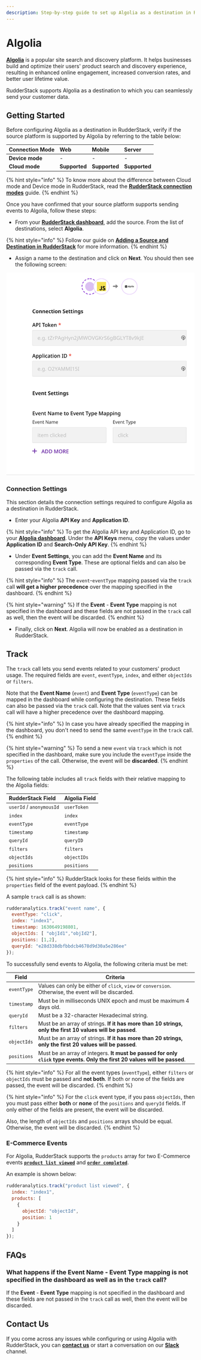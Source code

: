 ```yaml
---
description: Step-by-step guide to set up Algolia as a destination in RudderStack.
---
```


# Algolia

[**Algolia**](https://www.algolia.com/) is a popular site search and discovery platform. It helps businesses build and optimize their users' product search and discovery experience, resulting in enhanced online engagement, increased conversion rates, and better user lifetime value.

RudderStack supports Algolia as a destination to which you can seamlessly send your customer data.

## Getting Started

Before configuring Algolia as a destination in RudderStack, verify if the source platform is supported by Algolia by referring to the table below:

| **Connection Mode** | **Web** | **Mobile** | **Server** |
| :--- | :--- | :--- | :--- |
| **Device mode** | - | - | - |
| **Cloud mode** | **Supported** | **Supported** | **Supported** |

{% hint style="info" %}
To know more about the difference between Cloud mode and Device mode in RudderStack, read the [**RudderStack connection modes**](https://docs.rudderstack.com/get-started/rudderstack-connection-modes) guide.
{% endhint %}

Once you have confirmed that your source platform supports sending events to Algolia, follow these steps:

* From your [**RudderStack dashboard**](https://app.rudderstack.com/), add the source. From the list of destinations, select **Algolia**.

{% hint style="info" %}
Follow our guide on [**Adding a Source and Destination in RudderStack**](https://docs.rudderstack.com/how-to-guides/adding-source-and-destination-rudderstack) for more information.
{% endhint %}

* Assign a name to the destination and click on **Next**. You should then see the following screen:

![Algolia Connection Settings](../../.gitbook/assets/Algolia.png)

### Connection Settings

This section details the connection settings required to configure Algolia as a destination in RudderStack.

* Enter your Algolia **API Key** and **Application ID**.

{% hint style="info" %}
To get the Algolia API key and Application ID, go to your [**Algolia dashboard**](https://www.algolia.com/apps/). Under the **API Keys** menu, copy the values under **Application ID** and **Search-Only API Key**.
{% endhint %}

* Under **Event Settings**, you can add the **Event Name** and its corresponding **Event Type**. These are optional fields and can also be passed via the `track` call. 

{% hint style="info" %}
The `event`-`eventType` mapping passed via the `track` call  **will get a higher precedence** over the mapping specified in the dashboard.
{% endhint %}

{% hint style="warning" %}
If the **Event** - **Event Type** mapping is not specified in the dashboard and these fields are not passed in the `track` call as well, then the event will be discarded.
{% endhint %}

* Finally, click on **Next**. Algolia will now be enabled as a destination in RudderStack.

## Track

The `track` call lets you send events related to your customers' product usage. The required fields are `event`, `eventType`, `index`, and either `objectIds` or `filters`.

Note that the **Event Name** (`event`) and **Event Type** (`eventType`) can be mapped in the dashboard while configuring the destination. These fields can also be passed via the `track` call. Note that the values sent via `track` call will have a higher precedence over the dashboard mapping.

{% hint style="info" %}
In case you have already specified the mapping in the dashboard, you don't need to send the same `eventType` in the `track` call.
{% endhint %}

{% hint style="warning" %}
To send a new `event` via `track` which is not specified in the dashboard, make sure you include the `eventType` inside the `properties` of the call. Otherwise, the event will be **discarded**.
{% endhint %}


The following table includes all `track` fields with their relative mapping to the Algolia fields:

| **RudderStack Field**    | **Algolia Field** |
| :----------------------- | :---------------- |
| `userId` / `anonymousId` | `userToken`       |
| `index`                  | `index`           |
| `eventType`              | `eventType`       |
| `timestamp`              | `timestamp`       |
| `queryId`                | `queryID`         |
| `filters`                | `filters`         |
| `objectIds`              | `objectIDs`       |
| `positions`              | `positions`       |


{% hint style="info" %}
RudderStack looks for these fields within the `properties` field of the event payload.
{% endhint %}

A sample `track` call is as shown:

```javascript
rudderanalytics.track("event name", {
  eventType: "click",  
  index: "index1",
  timestamp: 1630649198801,
  objectIds: [ "objId1","objId2"],
  positions: [1,2],
  queryId: "e28d338dbfbbdcb4678d9d30a5e286ee"
});
```

To successfully send events to Algolia, the following criteria must be met:

|**Field**     |**Criteria**                                                                                                               |
|--------------|---------------------------------------------------------------------------------------------------------------------------|
|`eventType`   | Values can only be  either of `click`, `view` or `conversion`. Otherwise, the event will be discarded.                    |
|`timestamp`   | Must be in milliseconds UNIX epoch and must be maximum 4 days old.                                                        |
|`queryId`     | Must be a 32-character Hexadecimal string.                                                                                |   
|`filters`     | Must be an array of strings. **If it has more than 10 strings, only the first 10 values will be passed**.                 |
|`objectIds`   | Must be an array of strings. **If it has more than 20 strings, only the first 20 values will be passed**.                 |
|`positions`   | Must be an array of integers. **It must be passed for only `click` type events. Only the first 20 values will be passed**.| 

{% hint style="info" %}
For all the event types (`eventType`), either `filters` or `objectIds` must be passed and **not both**. If both or none of the fields are passed, the event will be discarded.
{% endhint %}

{% hint style="info" %}
For the `click` event type, if you pass `objectIds`, then you must pass either **both** or **none** of the `positions` and `queryId` fields. If only either of the fields are present, the event will be discarded. 

Also, the length of `objectIds` and `positions` arrays should be equal. Otherwise, the event will be discarded.
{% endhint %}

### E-Commerce Events

For Algolia, RudderStack supports the `products` array for two E-Commerce events [**`product list viewed`**](https://docs.rudderstack.com/rudderstack-api/api-specification/rudderstack-ecommerce-events-specification/browsing#product-list-viewed) and [**`order completed`**](https://docs.rudderstack.com/rudderstack-api/api-specification/rudderstack-ecommerce-events-specification/ordering#order-completed). 

An example is shown below:

```javascript
rudderanalytics.track("product list viewed", {
  index: "index1",
  products: [
    {
      objectId: "objectId",
      position: 1
    }
  ]
});
```

## FAQs

### What happens if the Event Name - Event Type mapping is not specified in the dashboard as well as in the `track` call?

If the **Event** - **Event Type** mapping is not specified in the dashboard and these fields are not passed in the `track` call as well, then the event will be discarded.

## Contact Us

If you come across any issues while configuring or using Algolia with RudderStack, you can [**contact us**](mailto:%20docs@rudderstack.com) or start a conversation on our [**Slack**](https://resources.rudderstack.com/join-rudderstack-slack) channel.
